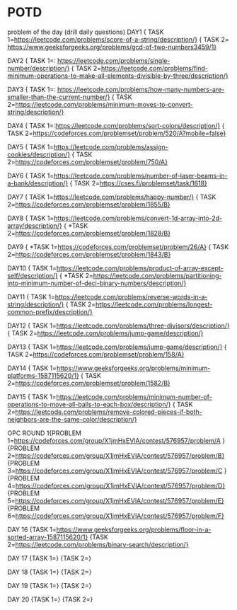 # POTD
problem of the day (drill daily questions)
DAY1 { TASK 1=https://leetcode.com/problems/score-of-a-string/description/}
     { TASK 2= https://www.geeksforgeeks.org/problems/gcd-of-two-numbers3459/1}
     
DAY2 { TASK 1=: https://leetcode.com/problems/single-number/description/}
     { TASK 2=https://leetcode.com/problems/find-minimum-operations-to-make-all-elements-divisible-by-three/description/}     
     
DAY3 { TASK 1=: https://leetcode.com/problems/how-many-numbers-are-smaller-than-the-current-number/}
     { TASK 2=https://leetcode.com/problems/minimum-moves-to-convert-string/description/}     

DAY4 { TASK 1=:https://leetcode.com/problems/sort-colors/description/}
     { TASK 2=https://codeforces.com/problemset/problem/520/A?mobile=false}    

DAY5 { TASK 1=https://leetcode.com/problems/assign-cookies/description/}
     { TASK 2=https://codeforces.com/problemset/problem/750/A}  
     
DAY6 { TASK 1=https://leetcode.com/problems/number-of-laser-beams-in-a-bank/description/}
     { TASK 2=https://cses.fi/problemset/task/1618}    
     
DAY7 { TASK 1=https://leetcode.com/problems/happy-number/}
     { TASK 2=https://codeforces.com/problemset/problem/1855/B} 
     
DAY8 { TASK 1=https://leetcode.com/problems/convert-1d-array-into-2d-array/description/}
     { *TASK 2=https://codeforces.com/problemset/problem/1828/B}
     
DAY9 { *TASK 1=https://codeforces.com/problemset/problem/26/A}
     { TASK 2=https://codeforces.com/problemset/problem/1843/B} 
     
DAY10 { TASK 1=https://leetcode.com/problems/product-of-array-except-self/description/}
     { *TASK 2=https://leetcode.com/problems/partitioning-into-minimum-number-of-deci-binary-numbers/description/}
     
DAY11 { TASK 1=https://leetcode.com/problems/reverse-words-in-a-string/description/}
     { TASK 2=https://leetcode.com/problems/longest-common-prefix/description/} 
     
DAY12 { TASK 1=https://leetcode.com/problems/three-divisors/description/}
     { TASK 2=https://leetcode.com/problems/jump-game/description/}
     
DAY13 { TASK 1=https://leetcode.com/problems/jump-game/description/}
     { TASK 2=https://codeforces.com/problemset/problem/158/A}   
     
DAY14 { TASK 1=https://www.geeksforgeeks.org/problems/minimum-platforms-1587115620/1}
     { TASK 2=https://codeforces.com/problemset/problem/1582/B}   
     
DAY15 { TASK 1=https://leetcode.com/problems/minimum-number-of-operations-to-move-all-balls-to-each-box/description/}
     { TASK 2=https://leetcode.com/problems/remove-colored-pieces-if-both-neighbors-are-the-same-color/description/}   

OPC ROUND 1{PROBLEM 1=https://codeforces.com/group/X1jmHxEVlA/contest/576957/problem/A }
           {PROBLEM 2=https://codeforces.com/group/X1jmHxEVlA/contest/576957/problem/B}
           {PROBLEM 3=https://codeforces.com/group/X1jmHxEVlA/contest/576957/problem/C }
           {PROBLEM 4=https://codeforces.com/group/X1jmHxEVlA/contest/576957/problem/D}
           {PROBLEM 5=https://codeforces.com/group/X1jmHxEVlA/contest/576957/problem/E}
           {PROBLEM 6=https://codeforces.com/group/X1jmHxEVlA/contest/576957/problem/F}

DAY 16 {TASK 1=https://www.geeksforgeeks.org/problems/floor-in-a-sorted-array-1587115620/1}
       {TASK 2=https://leetcode.com/problems/binary-search/description/} 

DAY 17 {TASK 1=}
       {TASK 2=} 

DAY 18 {TASK 1=}
       {TASK 2=}

DAY 19 {TASK 1=}
       {TASK 2=}        
       
DAY 20 {TASK 1=}
       {TASK 2=} 
           
     
     
          
     
     
     
